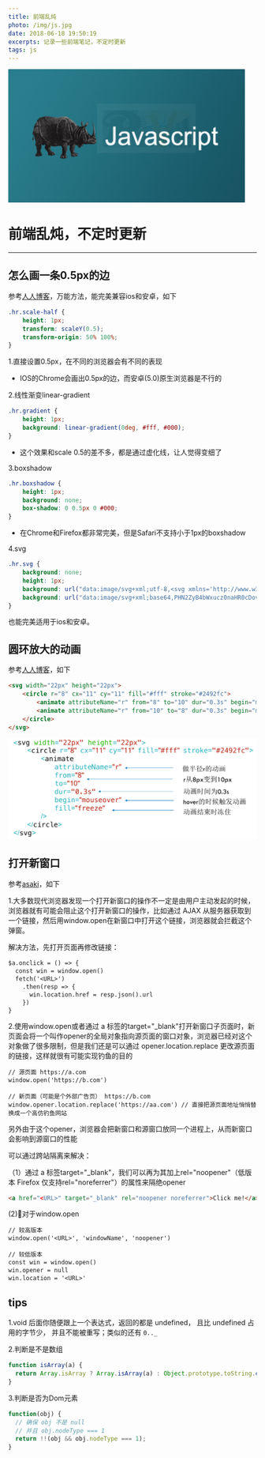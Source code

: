 ```yaml
---
title: 前端乱炖
photo: /img/js.jpg
date: 2018-06-18 19:50:19
excerpts: 记录一些前端笔记，不定时更新
tags: js
---
```


![图片内容](/img/js.jpg)

# 前端乱炖，不定时更新

------

## 怎么画一条0.5px的边

参考[人人博客](https://fed.renren.com/2018/03/24/half-of-one-px/)，万能方法，能完美兼容ios和安卓，如下

```css
.hr.scale-half {
    height: 1px;
    transform: scaleY(0.5);
    transform-origin: 50% 100%;
}
```

1.直接设置0.5px，在不同的浏览器会有不同的表现
- IOS的Chrome会画出0.5px的边，而安卓(5.0)原生浏览器是不行的

2.线性渐变linear-gradient
```css
.hr.gradient {
    height: 1px;
    background: linear-gradient(0deg, #fff, #000);
}
```
- 这个效果和scale 0.5的差不多，都是通过虚化线，让人觉得变细了

3.boxshadow
```css
.hr.boxshadow {
    height: 1px;
    background: none;
    box-shadow: 0 0.5px 0 #000;
}
```
- 在Chrome和Firefox都非常完美，但是Safari不支持小于1px的boxshadow

4.svg
```css
.hr.svg {
    background: none;
    height: 1px;
    background: url("data:image/svg+xml;utf-8,<svg xmlns='http://www.w3.org/2000/svg' width='100%' height='1px'><line x1='0' y1='0' x2='100%' y2='0' stroke='#000'></line></svg>");
    background: url("data:image/svg+xml;base64,PHN2ZyB4bWxucz0naHR0cDovL3d3dy53My5vcmcvMjAwMC9zdmcnIHdpZHRoPScxMDAlJyBoZWlnaHQ9JzFweCc+PGxpbmUgeDE9JzAnIHkxPScwJyB4Mj0nMTAwJScgeTI9JzAnIHN0cm9rZT0nIzAwMCc+PC9saW5lPjwvc3ZnPg==");
}
```
也能完美适用于ios和安卓。

## 圆环放大的动画

参考[人人博客](https://fed.renren.com/2017/12/17/svg-animation/)，如下
```html
<svg width="22px" height="22px">
    <circle r="8" cx="11" cy="11" fill="#fff" stroke="#2492fc">
        <animate attributeName="r" from="8" to="10" dur="0.3s" begin="mouseover" fill="freeze" class="magnify"/>
        <animate attributeName="r" from="10" to="8" dur="0.3s" begin="mouseout" fill="freeze" class="shrink"/>
    </circle>
</svg>
```

![svg](/img/svg.png)

## 打开新窗口

参考[asaki](https://blog.asaki.me/2018/05/07/)，如下

1.大多数现代浏览器发现一个打开新窗口的操作不一定是由用户主动发起的时候，浏览器就有可能会阻止这个打开新窗口的操作，比如通过 AJAX 从服务器获取到一个链接，然后用window.open在新窗口中打开这个链接，浏览器就会拦截这个弹窗。

解决方法，先打开页面再修改链接：
```
$a.onclick = () => {
  const win = window.open()
  fetch('<URL>')
    .then(resp => {
      win.location.href = resp.json().url
    })
}
```

2.使用window.open或者通过 a 标签的target="_blank"打开新窗口子页面时，新页面会将一个叫作opener的全局对象指向源页面的窗口对象，浏览器已经对这个对象做了很多限制，但是我们还是可以通过 opener.location.replace 更改源页面的链接，这样就很有可能实现钓鱼的目的
```
// 源页面 https://a.com
window.open('https://b.com')

// 新页面（可能是个外部广告页） https://b.com
window.opener.location.replace('https://aa.com') // 直接把源页面地址悄悄替换成一个高仿钓鱼网站
```

另外由于这个opener，浏览器会把新窗口和源窗口放同一个进程上，从而新窗口会影响到源窗口的性能

可以通过跨站隔离来解决：

（1）通过 a 标签target="_blank"，我们可以再为其加上rel="noopener"（低版本 Firefox 仅支持rel="noreferrer"）的属性来隔绝opener
```html
<a href="<URL>" target="_blank" rel="noopener noreferrer">Click me!</a>
```

(2)对于window.open
```
// 较高版本
window.open('<URL>', 'windowName', 'noopener')

// 较低版本
const win = window.open()
win.opener = null
win.location = '<URL>'
```

## tips

1.void 后面你随便跟上一个表达式，返回的都是 undefined， 且比 undefined 占用的字节少， 并且不能被重写；类似的还有 ```0.._```

2.判断是不是数组

```js
function isArray(a) {
  return Array.isArray ? Array.isArray(a) : Object.prototype.toString.call(a) === '[object Array]';
}
```

3.判断是否为Dom元素

```js
function(obj) {
  // 确保 obj 不是 null 
  // 并且 obj.nodeType === 1
  return !!(obj && obj.nodeType === 1);
}
```